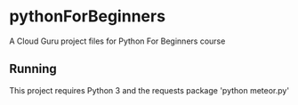 # pythonForBeginners
A Cloud Guru project files for Python For Beginners course

## Running
This project requires Python 3 and the requests package
'python meteor.py'
